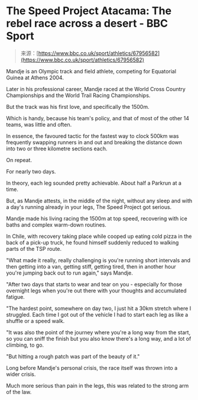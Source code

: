 <!--yml
category: 未分类
date: 2024-05-27 14:38:37
-->

# The Speed Project Atacama: The rebel race across a desert - BBC Sport

> 来源：[https://www.bbc.co.uk/sport/athletics/67956582](https://www.bbc.co.uk/sport/athletics/67956582)

Mandje is an Olympic track and field athlete, competing for Equatorial Guinea at Athens 2004.

Later in his professional career, Mandje raced at the World Cross Country Championships and the World Trail Racing Championships.

But the track was his first love, and specifically the 1500m.

Which is handy, because his team's policy, and that of most of the other 14 teams, was little and often.

In essence, the favoured tactic for the fastest way to clock 500km was frequently swapping runners in and out and breaking the distance down into two or three kilometre sections each.

On repeat.

For nearly two days.

In theory, each leg sounded pretty achievable. About half a Parkrun at a time.

But, as Mandje attests, in the middle of the night, without any sleep and with a day's running already in your legs, The Speed Project got serious.

Mandje made his living racing the 1500m at top speed, recovering with ice baths and complex warm-down routines.

In Chile, with recovery taking place while cooped up eating cold pizza in the back of a pick-up truck, he found himself suddenly reduced to walking parts of the TSP route.

"What made it really, really challenging is you're running short intervals and then getting into a van, getting stiff, getting tired, then in another hour you're jumping back out to run again," says Mandje.

"After two days that starts to wear and tear on you - especially for those overnight legs when you're out there with your thoughts and accumulated fatigue.

"The hardest point, somewhere on day two, I just hit a 30km stretch where I struggled. Each time I got out of the vehicle I had to start each leg as like a shuffle or a speed walk.

"It was also the point of the journey where you're a long way from the start, so you can sniff the finish but you also know there's a long way, and a lot of climbing, to go.

"But hitting a rough patch was part of the beauty of it."

Long before Mandje's personal crisis, the race itself was thrown into a wider crisis.

Much more serious than pain in the legs, this was related to the strong arm of the law.